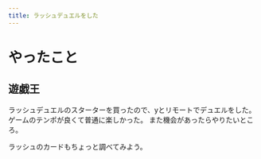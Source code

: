 ```yaml
---
title: ラッシュデュエルをした
---
```


# やったこと

## 遊戯王

ラッシュデュエルのスターターを買ったので、yとリモートでデュエルをした。
ゲームのテンポが良くて普通に楽しかった。
また機会があったらやりたいところ。

ラッシュのカードもちょっと調べてみよう。
